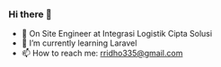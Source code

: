 ### Hi there 👋
- 🔭 On Site Engineer at Integrasi Logistik Cipta Solusi
- 🌱 I’m currently learning Laravel
- 📫 How to reach me: rridho335@gmail.com


<!--
**mrosyidridho06/mrosyidridho06** is a ✨ _special_ ✨ repository because its `README.md` (this file) appears on your GitHub profile.
<img src="https://github-readme-stats.vercel.app/api/top-langs?username=mrosyidridho06&show_icons=true&locale=en&layout=compact&theme=chartreuse-dark" alt="ovi" />

Here are some ideas to get you started:

- 🔭 I’m currently working on ...
- 🌱 I’m currently learning ...
- 👯 I’m looking to collaborate on ...
- 🤔 I’m looking for help with ...
- 💬 Ask me about ...
- 📫 How to reach me: ...
- 😄 Pronouns: ...
- ⚡ Fun fact: ...
-->
